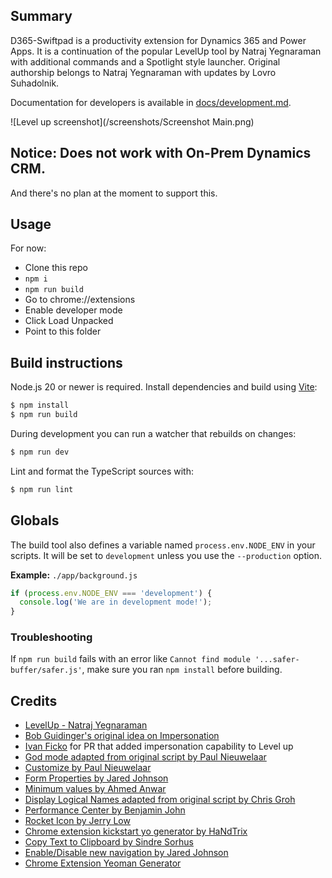 ## Summary

D365-Swiftpad is a productivity extension for Dynamics 365 and Power Apps.
It is a continuation of the popular LevelUp tool by Natraj Yegnaraman with
additional commands and a Spotlight style launcher.
Original authorship belongs to Natraj Yegnaraman with updates by Lovro
Suhadolnik.

Documentation for developers is available in [docs/development.md](docs/development.md).

![Level up screenshot](/screenshots/Screenshot Main.png)

## Notice: Does not work with On-Prem Dynamics CRM.
And there's no plan at the moment to support this.

## Usage

For now:
- Clone this repo
- `npm i`
- `npm run build`
- Go to chrome://extensions
- Enable developer mode
- Click Load Unpacked
- Point to this folder


## Build instructions

Node.js 20 or newer is required. Install dependencies and build using
[Vite](https://vitejs.dev/):

```bash
$ npm install
$ npm run build
```

During development you can run a watcher that rebuilds on changes:

```bash
$ npm run dev
```

Lint and format the TypeScript sources with:

```bash
$ npm run lint
```

## Globals

The build tool also defines a variable named `process.env.NODE_ENV` in your scripts. It will be set to `development` unless you use the `--production` option.

**Example:** `./app/background.js`

```javascript
if (process.env.NODE_ENV === 'development') {
  console.log('We are in development mode!');
}
```

### Troubleshooting

If `npm run build` fails with an error like `Cannot find module '...safer-buffer/safer.js'`,
make sure you ran `npm install` before building.

## Credits

- [LevelUp - Natraj Yegnaraman](https://github.com/rajyraman/Levelup-for-Dynamics-CRM)
- [Bob Guidinger's original idea on Impersonation](https://bguidinger.com/blog/user-impersonation-in-unified-interface-apps)
- [Ivan Ficko](https://dynamicsninja.blog/) for PR that added impersonation capability to Level up
- [God mode adapted from original script by Paul Nieuwelaar](https://paulnieuwelaar.wordpress.com/2014/07/30/activate-god-mode-in-crm-2013-dont-let-your-users-see-this/)
- [Customize by Paul Nieuwelaar](https://paulnieuwelaar.wordpress.com/2014/07/28/customize-and-publish-from-crm-2013-forms-with-bookmarklets/)
- [Form Properties by Jared Johnson](http://www.magnetismsolutions.com/blog/jaredjohnson/2014/08/03/dynamics-crm-2013-resurrecting-the-form-properties-window-with-bookmarklet)
- [Minimum values by Ahmed Anwar](http://www.magnetismsolutions.com/blog/ahmed-anwar's-blog/2014/12/8/microsoft-dynamics-crm-2013-populating-required-fields-with-bookmarklets)
- [Display Logical Names adapted from original script by Chris Groh](http://us.hitachi-solutions.com/blog/2014/10/27/showing-entity-logical-names-on-form/)
- [Performance Center by Benjamin John](http://www.leicht-bewoelkt.de/en/dynamics-crm-bookmarklets-v2)
- [Rocket Icon by Jerry Low](https://www.iconfinder.com/jerrylow)
- [Chrome extension kickstart yo generator by HaNdTrix](https://github.com/HaNdTriX/generator-chrome-extension-kickstart)
- [Copy Text to Clipboard by Sindre Sorhus](https://github.com/sindresorhus/copy-text-to-clipboard)
- [Enable/Disable new navigation by Jared Johnson](https://www.magnetismsolutions.com/blog/jaredjohnson/2018/11/27/dynamics-365-v9-1-enable-unified-interface-ui-updates-on-upgraded-organizations)
- [Chrome Extension Yeoman Generator](https://github.com/mazamachi/generator-chrome-extension-kickstart-typescript)
